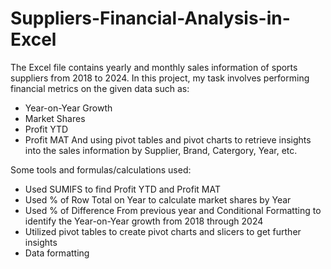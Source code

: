 # Suppliers-Financial-Analysis-in-Excel

The Excel file contains yearly and monthly sales information of sports suppliers from 2018 to 2024. In this project, my task involves performing financial metrics on the given data such as: 
- Year-on-Year Growth
- Market Shares
- Profit YTD
- Profit MAT
And using pivot tables and pivot charts to retrieve insights into the sales information by Supplier, Brand, Catergory, Year, etc.

Some tools and formulas/calculations used:
- Used SUMIFS to find Profit YTD and Profit MAT
- Used % of Row Total on Year to calculate market shares by Year
- Used % of Difference From previous year and Conditional Formatting to identify the Year-on-Year growth from 2018 through 2024
- Utilized pivot tables to create pivot charts and slicers to get further insights
- Data formatting

